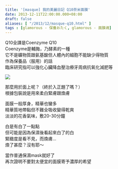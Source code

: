 ```yaml
---
title: '[masque] 我的美麗日記 Q10奈米面膜'
date: 2013-12-11T22:00:00.000+08:00
draft: false
aliases: [ "/2013/12/masque-q10.html" ]
tags : [glamorous - 保養おたく, glamorous - 面膜魂]
---
```


Q10全譯是Coenzyme Q10  
Coenzyme是輔脢，乃酵素的一種  
它不是礦物質跟氨基酸但人體內的細胞不能缺少得物質  
作為保養品（服用）的話  
臨床研究指可以強化心臟降血壓治療牙周病抗氧化減肥等  

![](/images/mbdq10.jpg)

那麼用於面上呢？（終於入正題了嗎？）  
根據包裝說是用來柔白緊膚跟煥膚  
  
面膜一般厚身，精華也蠻多  
精華質地帶黏但不難全吸收變得乾爽  
淡淡的花香氣味，敷20-30分鐘  
  
白是有白了一點點  
但可能是因為保濕後看起來白了的白  
緊緻度是看不見，而煥膚...  
煥了甚麼？沒有耶～  
  
當作普通保濕mask就好了  
再次證明不要對太便宜的面膜寄予濃厚的希望
